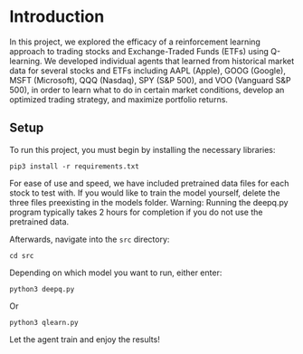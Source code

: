 # Introduction 
In this project, we explored the efficacy of a reinforcement learning approach to 
trading stocks and Exchange-Traded Funds (ETFs) using Q-learning. We developed individual 
agents that learned from historical market data for several stocks and ETFs including 
AAPL (Apple), GOOG (Google), MSFT (Microsoft), QQQ (Nasdaq), SPY (S&P 500), and 
VOO (Vanguard S&P 500), in order to learn what to do in certain market conditions, 
develop an optimized trading strategy, and maximize portfolio returns. 


## Setup 
To run this project, you must begin by installing the necessary libraries:
```
pip3 install -r requirements.txt
```

For ease of use and speed, we have included pretrained data files for each stock to test with.
If you would like to train the model yourself, delete the three files preexisting in the models folder.
Warning: Running the deepq.py program typically takes 2 hours for completion if you do not
use the pretrained data.

Afterwards, navigate into the `src` directory:
```
cd src
```

Depending on which model you want to run, either enter:
```
python3 deepq.py
```

Or 
```
python3 qlearn.py
```

Let the agent train and enjoy the results!